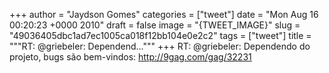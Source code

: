 
+++
author = "Jaydson Gomes"
categories = ["tweet"]
date = "Mon Aug 16 00:20:23 +0000 2010"
draft = false
image = "{TWEET_IMAGE}"
slug = "49036405dbc1ad7ec1005ca018f12bb104e0e2c2"
tags = ["tweet"]
title = """RT: @griebeler: Dependend..."""
+++
RT: @griebeler: Dependendo do projeto, bugs são bem-vindos: http://9gag.com/gag/32231
